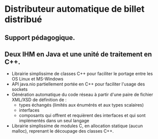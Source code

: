 # Distributeur automatique de billet distribué

## Support pédagogique.

## Deux IHM en Java et une unité de traitement en C++.

- Librairie simplissime de classes C++ pour faciliter le portage entre les OS Linux et MS-Windows
- API java.nio partiellement portée en C++ pour faciliter l'usage des sockets
- Génération automatique du code réseau à partir d'une paire de fichier XML/XSD de définition de :
  * types échangés (limités aux énumérés et aux types scalaires)
  * interfaces
  * composants qui offrent et requièrent des interfaces et qui sont implémentés dans un seul langage
- Librairie simplissime de modules C, en allocation statique (aucun malloc), reprenant le découpage des classes C++.
